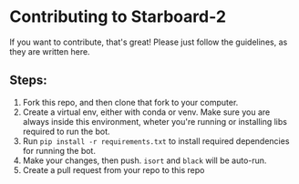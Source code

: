# Contributing to Starboard-2

If you want to contribute, that's great! Please just follow the guidelines, as they are written here.

## Steps:
1. Fork this repo, and then clone that fork to your computer.
2. Create a virtual env, either with conda or venv. Make sure you are always inside this environment, wheter you're running or installing libs required to run the bot.
3. Run `pip install -r requirements.txt` to install required dependencies for running the bot.
4. Make your changes, then push. `isort` and `black` will be auto-run.
5. Create a pull request from your repo to this repo
